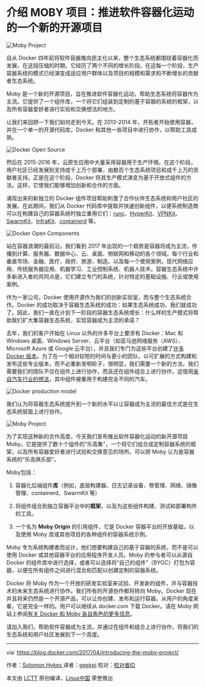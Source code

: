 介绍 MOBY 项目：推进软件容器化运动的一个新的开源项目
============================================================

![Moby Project](https://i0.wp.com/blog.docker.com/wp-content/uploads/1-2.png?resize=763%2C275&ssl=1)

自从 Docker 四年前将软件容器推向民主化以来，整个生态系统都围绕着容器化而发展，在这段压缩的时期，它经历了两个不同的增长阶段。在这每一个阶段，生产容器系统的模式已经演变成适应用户群体以及项目的规模和需求和不断增长的贡献者生态系统。

Moby 是一个新的开源项目，旨在推进软件容器化运动，帮助生态系统将容器作为主流。它提供了一个组件库，一个将它们组装到定制的基于容器的系统的框架，以及所有容器爱好者进行实验和交换想法的地方。

让我们来回顾一下我们如何走到今天。在 2013-2014 年，开拓者开始使用容器，并在一个单一的开源代码库，Docker 和其他一些项目中进行协作，以帮助工具成熟。

![Docker Open Source](https://i0.wp.com/blog.docker.com/wp-content/uploads/2-2.png?resize=975%2C548&ssl=1)

然后在 2015-2016 年，云原生应用中大量采用容器用于生产环境。在这个阶段，用户社区已经发展到支持成千上万个部署，由数百个生态系统项目和成千上万的贡献者支持。正是在这个阶段，Docker 将其生产模式演变为基于开放式组件的方法。这样，它使我们能够增加创新和合作的方面。

涌现出来的新独立的 Docker 组件项目帮助刺激了合作伙伴生态系统和用户社区的发展。在此期间，我们从 Docker 代码库中提取并快速创新组件，以便系统制造商可以在构建自己的容器系统时独立重用它们：[runc][7]、[HyperKit][8]、[VPNKit][9]、[SwarmKit][10]、[InfraKit][11]、[containerd][12] 等。

![Docker Open Components](https://i1.wp.com/blog.docker.com/wp-content/uploads/3-2.png?resize=975%2C548&ssl=1)

站在容器浪潮的最前沿，我们看到 2017 年出现的一个趋势是容器将成为主流，传播到计算、服务器、数据中心、云、桌面、物联网和移动的各个领域。每个行业和垂直市场、金融、医疗、政府、旅游、制造。以及每一个使用案例，现代网络应用、传统服务器应用、机器学习、工业控制系统、机器人技术。容器生态系统中许多新进入者的共同点是，它们建立专门的系统，针对特定的基础设施、行业或使用案例。

作为一家公司，Docker 使用开源作为我们的创新实验室，而与整个生态系统合作。Docker 的成功取决于容器生态系统的成功：如果生态系统成功，我们就成功了。因此，我们一直在计划下一阶段的容器生态系统增长：什么样的生产模式将帮助我们扩大集容器生态系统，实现容器成为主流的承诺？

去年，我们的客户开始在 Linux 以外的许多平台上要求有 Docker：Mac 和 Windows 桌面、Windows Server、云平台（如亚马逊网络服务（AWS）、Microsoft Azure 或 Google 云平台），并且我们专门为这些平台创建了[许多 Docker 版本][13]。为了在一个相对较短的时间与更小的团队，以可扩展的方式构建和发布这些专业版本，而不必重新发明轮子，很明显，我们需要一个新的方法。我们需要我们的团队不仅在组件上进行协作，而且还在组件组合上进行协作，这借用[来自汽车行业的想法][14]，其中组件被重用于构建完全不同的汽车。

![Docker production model](https://i1.wp.com/blog.docker.com/wp-content/uploads/4-2.png?resize=975%2C548&ssl=1)

我们认为将容器生态系统提升到一个新的水平以让容器成为主流的最佳方式是在生态系统层面上进行协作。

![Moby Project](https://i0.wp.com/blog.docker.com/wp-content/uploads/5-2.png?resize=975%2C548&ssl=1)

为了实现这种新的合作高度，今天我们宣布推出软件容器化运动的新开源项目 Moby。它是提供了数十个组件的“乐高集”，一个将它们组合成定制容器系统的框架，以及所有容器爱好者进行试验和交换意见的场所。可以把 Moby 认为是容器系统的“乐高俱乐部”。

Moby包括：

1.  容器化后端组件**库**（例如，底层构建器、日志记录设备、卷管理、网络、镜像管理、containerd、SwarmKit 等）

2.  将组件组合到独立容器平台中的**框架**，以及为这些组件构建、测试和部署构件的工具。

3.  一个名为 **Moby Origin** 的引用组件，它是 Docker 容器平台的开放基础，以及使用 Moby 库或其他项目的各种组件的容器系统示例。

Moby 专为系统构建者而设计，他们想要构建自己的基于容器的系统，而不是可以使用 Docker 或其他容器平台的应用程序开发人员。Moby 的参与者可以从源自 Docker 的组件库中进行选择，或者可以选择将“自己的组件”（BYOC）打包为容器，以便在所有组件之间进行混合和匹配以创建定制的容器系统。

Docker 将 Moby 作为一个开放的研发实验室来试验、开发新的组件，并与容器技术的未来生态系统进行协作。我们所有的开源协作都将转向 Moby。Docker 现在并且将来仍然是一个开源产品，可以让你创建、发布和运行容器。从用户的角度来看，它是完全一样的。用户可以继续从 docker.com 下载 Docker。请在 Moby 网站上参阅[有关 Docker 和 Moby 各自角色的更多信息][15]。

请加入我们，帮助软件容器成为主流，并通过在组件和组合上进行协作，将我们的生态系统和用户社区发展到下一个高度。

--------------------------------------------------------------------------------

via: https://blog.docker.com/2017/04/introducing-the-moby-project/

作者：[Solomon Hykes ][a]
译者：[geekpi](https://github.com/geekpi)
校对：[校对者ID](https://github.com/校对者ID)

本文由 [LCTT](https://github.com/LCTT/TranslateProject) 原创编译，[Linux中国](https://linux.cn/) 荣誉推出

[a]:https://blog.docker.com/author/solomon/
[1]:https://blog.docker.com/author/solomon/
[2]:https://blog.docker.com/tag/containerization/
[3]:https://blog.docker.com/tag/moby-library/
[4]:https://blog.docker.com/tag/moby-origin/
[5]:https://blog.docker.com/tag/moby-project/
[6]:https://blog.docker.com/tag/open-source/
[7]:https://github.com/opencontainers/runc
[8]:https://github.com/docker/hyperkit
[9]:https://github.com/docker/vpnkit
[10]:https://github.com/docker/swarmkit
[11]:https://github.com/docker/infrakit
[12]:https://github.com/containerd/containerd
[13]:https://blog.docker.com/2017/03/docker-enterprise-edition/
[14]:https://en.wikipedia.org/wiki/List_of_Volkswagen_Group_platforms
[15]:https://mobyproject.org/#moby-and-docker
